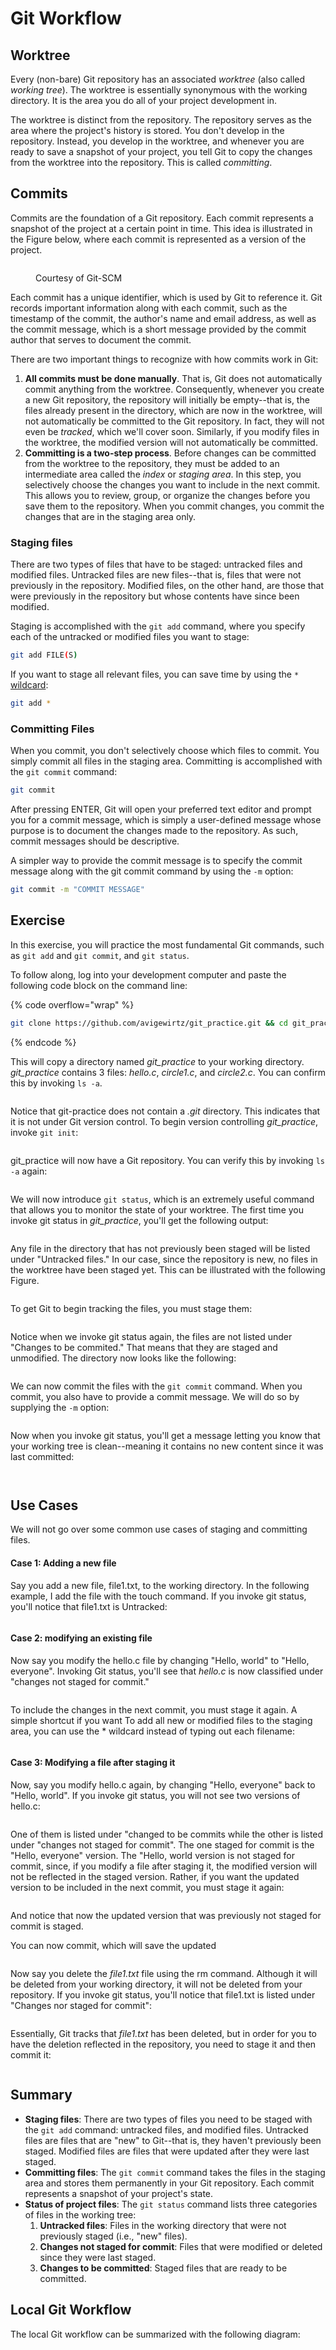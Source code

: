 # Git Workflow

## Worktree

Every (non-bare) Git repository has an associated _worktree_ (also called _working tree_). The worktree is essentially synonymous with the working directory. It is the area you do all of your project development in.&#x20;

The worktree is distinct from the repository. The repository serves as the area where the project's history is stored. You don't develop in the repository. Instead, you develop in the worktree, and whenever you are ready to save a snapshot of your project, you tell Git to copy the changes from the worktree into the repository. This is called _committing_.&#x20;

## Commits

Commits are the foundation of a Git repository. Each commit represents a snapshot of the project at a certain point in time. This idea is illustrated in the Figure below, where each commit is represented as a version of the project.&#x20;

<figure><img src="../../.gitbook/assets/snapshots-2.png" alt=""><figcaption><p>Courtesy of Git-SCM</p></figcaption></figure>

Each commit has a unique identifier, which is used by Git to reference it. Git records important information along with each commit, such as the timestamp of the commit, the author's name and email address, as well as the commit message, which is a short message provided by the commit author that serves to document the commit.&#x20;

There are two important things to recognize with how commits work in Git:

1. **All commits must be done manually**. That is, Git does not automatically commit anything from the worktree. Consequently, whenever you create a new Git repository, the repository will initially be empty--that is, the files already present in the directory, which are now in the worktree, will not automatically be committed to the Git repository. In fact, they will not even be _tracked_, which we'll cover soon. Similarly, if you modify files in the worktree, the modified version will not automatically be committed.
2. **Committing is a two-step process**. Before changes can be committed from the worktree to the repository, they must be added to an intermediate area called the _index_ or _staging area_. In this step, you selectively choose the changes you want to include in the next commit. This allows you to review, group, or organize the changes before you save them to the repository. When you commit changes, you commit the changes that are in the staging area only.&#x20;

### Staging files

There are two types of files that have to be staged: untracked files and modified files. Untracked files are new files--that is, files that were not previously in the repository. Modified files, on the other hand, are those that were previously in the repository but whose contents have since been modified.&#x20;

Staging is accomplished with the `git add` command, where you specify each of the untracked or modified files you want to stage:&#x20;

```bash
git add FILE(S)
```

If you want to stage all relevant files, you can save time by using the `*` [wildcard](../../bash/useful-command-line-features.md#wildcards):

```bash
git add * 
```

### Committing Files

When you commit, you don't selectively choose which files to commit. You simply commit all files in the staging area. Committing is accomplished with the `git commit` command:

```bash
git commit
```

After pressing ENTER, Git will open your preferred text editor and prompt you for a commit message, which is simply a user-defined message whose purpose is to document the changes made to the repository. As such, commit messages should be descriptive.

A simpler way to provide the commit message is to specify the commit message along with the git commit command by using the `-m` option:

```bash
git commit -m "COMMIT MESSAGE" 
```

## Exercise

In this exercise, you will practice the most fundamental Git commands, such as `git add` and `git commit`, and `git status`.&#x20;

To follow along, log into your development computer and paste the following code block on the command line:

{% code overflow="wrap" %}
```bash
git clone https://github.com/avigewirtz/git_practice.git && cd git_practice && rm -rf .git
```
{% endcode %}

This will copy a directory named _git\_practice_ to your working directory. _git\_practice_ contains 3 files: _hello.c_, _circle1.c_, and _circle2.c_. You can confirm this by invoking `ls -a`.

<figure><img src="../../.gitbook/assets/Screenshot 2023-05-03 at 3.56.14 PM.png" alt=""><figcaption></figcaption></figure>

Notice that git-practice does not contain a _.git_ directory. This indicates that it is not under Git version control. To begin version controlling _git\_practice_, invoke `git init`:

<figure><img src="../../.gitbook/assets/Screenshot 2023-05-03 at 3.57.17 PM.png" alt=""><figcaption></figcaption></figure>

git\_practice will now have a Git repository. You can verify this by invoking `ls -a` again:&#x20;

<figure><img src="../../.gitbook/assets/Screenshot 2023-05-03 at 3.59.00 PM.png" alt=""><figcaption></figcaption></figure>

We will now introduce `git status`, which is an extremely useful command that allows you to monitor the state of your worktree. The first time you invoke git status in _git\_practice_, you'll get the following output:

<figure><img src="../../.gitbook/assets/Screenshot 2023-05-03 at 4.00.05 PM (1).png" alt=""><figcaption></figcaption></figure>

Any file in the directory that has not previously been staged will be listed under "Untracked files." In our case, since the repository is new, no files in the worktree have been staged yet. This can be illustrated with the following Figure.

<figure><img src="../../.gitbook/assets/image (10).png" alt=""><figcaption></figcaption></figure>

To get Git to begin tracking the files, you must stage them:

<figure><img src="../../.gitbook/assets/Screenshot 2023-05-03 at 7.35.05 PM.png" alt=""><figcaption></figcaption></figure>

Notice when we invoke git status again, the files are not listed under "Changes to be commited." That means that they are staged and unmodified. The directory now looks like the following:

<figure><img src="../../.gitbook/assets/image (9).png" alt=""><figcaption></figcaption></figure>

We can now commit the files with the `git commit` command. When you commit, you also have to provide a commit message. We will do so by supplying the `-m` option:&#x20;

<figure><img src="../../.gitbook/assets/Screenshot 2023-05-03 at 7.38.50 PM.png" alt=""><figcaption></figcaption></figure>

Now when you invoke git status, you'll get a message letting you know that your working tree is clean--meaning it contains no new content since it was last committed:

<figure><img src="../../.gitbook/assets/Screenshot 2023-05-03 at 7.39.56 PM.png" alt=""><figcaption></figcaption></figure>

<figure><img src="../../.gitbook/assets/image (7).png" alt=""><figcaption></figcaption></figure>

## Use Cases

We will not go over some common use cases of staging and committing files.

#### Case 1: Adding a new file

Say you add a new file, file1.txt, to the working directory. In the following example, I add the file with the touch command. If you invoke git status, you'll notice that file1.txt is Untracked:

<figure><img src="../../.gitbook/assets/Screenshot 2023-05-03 at 4.02.30 PM.png" alt=""><figcaption></figcaption></figure>

#### Case 2: modifying an existing file

Now say you modify the hello.c file by changing "Hello, world" to "Hello, everyone". Invoking Git status, you'll see that _hello.c_ is now classified under "changes not staged for commit."&#x20;

<figure><img src="../../.gitbook/assets/Screenshot 2023-05-03 at 4.03.19 PM.png" alt=""><figcaption></figcaption></figure>

To include the changes in the next commit, you must stage it again. A simple shortcut if you want To add all new or modified files to the staging area, you can use the \* wildcard instead of typing out each filename:

<figure><img src="../../.gitbook/assets/Screenshot 2023-05-03 at 4.04.08 PM.png" alt=""><figcaption></figcaption></figure>

#### Case 3: Modifying a file after staging it

Now, say you modify hello.c again, by changing "Hello, everyone" back to "Hello, world". If you invoke git status, you will not see two versions of hello.c:&#x20;

<figure><img src="../../.gitbook/assets/Screenshot 2023-05-03 at 7.56.28 PM.png" alt=""><figcaption></figcaption></figure>

One of them is listed under "changed to be commits while the other is listed under "changes not staged for commit". The one staged for commit is the "Hello, everyone" version. The "Hello, world version is not staged for commit, since, if you modify a file after staging it, the modified version will not be reflected in the staged version. Rather, if you want the updated version to be included in the next commit, you must stage it again:&#x20;

<figure><img src="../../.gitbook/assets/Screenshot 2023-05-03 at 8.05.28 PM.png" alt=""><figcaption></figcaption></figure>

And notice that now the updated version that was previously not staged for commit is staged.&#x20;

You can now commit, which will save the updated&#x20;

<figure><img src="../../.gitbook/assets/Screenshot 2023-05-03 at 8.06.58 PM.png" alt=""><figcaption></figcaption></figure>

Now say you delete the _file1.txt_ file using the rm command. Although it will be deleted from your working directory, it will not be deleted from your repository. If you invoke git status, you'll notice that file1.txt is listed under "Changes nor staged for commit":

<figure><img src="../../.gitbook/assets/Screenshot 2023-05-03 at 8.20.08 PM.png" alt=""><figcaption></figcaption></figure>

Essentially, Git tracks that _file1.txt_ has been deleted, but in order for you to have the deletion reflected in the repository, you need to stage it and then commit it:

<figure><img src="../../.gitbook/assets/Screenshot 2023-05-03 at 8.22.15 PM.png" alt=""><figcaption></figcaption></figure>

## Summary

* **Staging files**: There are two types of files you need to be staged with the `git add` command: untracked files, and modified files. Untracked files are files that are "new" to Git--that is, they haven't previously been staged. Modified files are files that were updated after they were last staged.&#x20;
* **Committing files**: The `git commit` command takes the files in the staging area and stores them permanently in your Git repository. Each commit represents a snapshot of your project's state.
* **Status of project files**: The `git status` command lists three categories of files in the working tree:
  1. **Untracked files**: Files in the working directory that were not previously staged (i.e., "new" files).&#x20;
  2. **Changes not staged for commit**: Files that were modified or deleted since they were last staged.&#x20;
  3. **Changes to be committed**: Staged files that are ready to be committed.

## Local Git Workflow

The local Git workflow can be summarized with the following diagram:

<figure><img src="../../.gitbook/assets/image (7) (1) (1).png" alt=""><figcaption></figcaption></figure>
